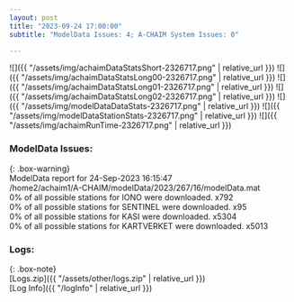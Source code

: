 ```yaml
---
layout: post
title: "2023-09-24 17:00:00"
subtitle: "ModelData Issues: 4; A-CHAIM System Issues: 0"

---
```


![]({{ "/assets/img/achaimDataStatsShort-2326717.png" | relative_url }})
![]({{ "/assets/img/achaimDataStatsLong00-2326717.png" | relative_url }})
![]({{ "/assets/img/achaimDataStatsLong01-2326717.png" | relative_url }})
![]({{ "/assets/img/achaimDataStatsLong02-2326717.png" | relative_url }})
![]({{ "/assets/img/modelDataDataStats-2326717.png" | relative_url }})
![]({{ "/assets/img/modelDataStationStats-2326717.png" | relative_url }})
![]({{ "/assets/img/achaimRunTime-2326717.png" | relative_url }})


### ModelData Issues:  
  
{: .box-warning}  
 ModelData report for 24-Sep-2023 16:15:47   
 /home2/achaim1/A-CHAIM/modelData/2023/267/16/modelData.mat   
 0% of all possible stations for IONO were downloaded. x792   
 0% of all possible stations for SENTINEL were downloaded. x95   
 0% of all possible stations for KASI were downloaded. x5304   
 0% of all possible stations for KARTVERKET were downloaded. x5013   
  


### Logs:  
  
{: .box-note}  
[Logs.zip]({{ "/assets/other/logs.zip" | relative_url }})  
[Log Info]({{ "/logInfo" | relative_url }})  
